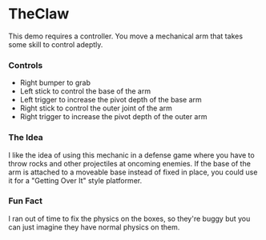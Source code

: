 # TheClaw

This demo requires a controller. You move a mechanical arm that takes some 
skill to control adeptly.

### Controls
- Right bumper to grab
- Left stick to control the base of the arm
- Left trigger to increase the pivot depth of the base arm
- Right stick to control the outer joint of the arm
- Right trigger to increase the pivot depth of the outer arm


### The Idea
I like the idea of using this mechanic in a defense game where you have to 
throw rocks and other projectiles at oncoming enemies. If the base of the arm
is attached to a moveable base instead of fixed in place, you could use it for 
a "Getting Over It" style platformer.

### Fun Fact
I ran out of time to fix the physics on the boxes, so they're buggy but you can 
just imagine they have normal physics on them.
